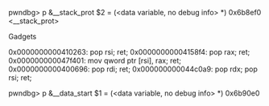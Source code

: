 pwndbg> p &__stack_prot
$2 = (<data variable, no debug info> *) 0x6b8ef0 <__stack_prot>

Gadgets

0x0000000000410263: pop rsi; ret;
0x00000000004158f4: pop rax; ret;
0x000000000047f401: mov qword ptr [rsi], rax; ret;
0x0000000000400696: pop rdi; ret;
0x000000000044c0a9: pop rdx; pop rsi; ret;

pwndbg> p &__data_start 
$1 = (<data variable, no debug info> *) 0x6b90e0
